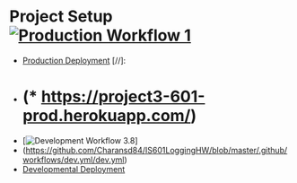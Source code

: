 # Project Setup [![Production Workflow 1](https://github.com/Charansd84/IS601LoggingHW/blob/master/.github/workflows/prod.yml/badge.svg)](https://github.com/Charansd84/IS601LoggingHW/blob/master/.github/workflows/prod.yml)
* [Production Deployment](https://is601logginghw.herokuapp.com/) [//]: 
* # (* https://project3-601-prod.herokuapp.com/) 
* [![Development Workflow 3.8](https://github.com/Charansd84/IS601LoggingHW/blob/master/.github/workflows/dev.yml/badge.svg)]
* (https://github.com/Charansd84/IS601LoggingHW/blob/master/.github/workflows/dev.yml/dev.yml) 
* [Developmental Deployment](https://is601logginghw.herokuapp.com/)